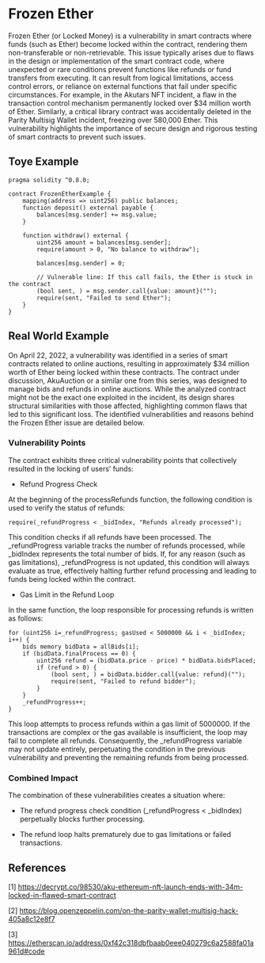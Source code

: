 # Frozen Ether
Frozen Ether (or Locked Money) is a vulnerability in smart contracts where funds (such as Ether) become locked within the contract, rendering them non-transferable or non-retrievable. This issue typically arises due to flaws in the design or implementation of the smart contract code, where unexpected or rare conditions prevent functions like refunds or fund transfers from executing. It can result from logical limitations, access control errors, or reliance on external functions that fail under specific circumstances. For example, in the Akutars NFT incident, a flaw in the transaction control mechanism permanently locked over $34 million worth of Ether. Similarly, a critical library contract was accidentally deleted in the Parity Multisig Wallet incident, freezing over 580,000 Ether. This vulnerability highlights the importance of secure design and rigorous testing of smart contracts to prevent such issues.

## Toye Example
```Solidity
pragma solidity ^0.8.0;

contract FrozenEtherExample {
    mapping(address => uint256) public balances;
    function deposit() external payable {
        balances[msg.sender] += msg.value;
    }

    function withdraw() external {
        uint256 amount = balances[msg.sender];
        require(amount > 0, "No balance to withdraw");

        balances[msg.sender] = 0;

        // Vulnerable line: If this call fails, the Ether is stuck in the contract
        (bool sent, ) = msg.sender.call{value: amount}("");
        require(sent, "Failed to send Ether");
    }
}
```
## Real World Example
On April 22, 2022, a vulnerability was identified in a series of smart contracts related to online auctions, resulting in approximately $34 million worth of Ether being locked within these contracts. The contract under discussion, AkuAuction or a similar one from this series, was designed to manage bids and refunds in online auctions. While the analyzed contract might not be the exact one exploited in the incident, its design shares structural similarities with those affected, highlighting common flaws that led to this significant loss. The identified vulnerabilities and reasons behind the Frozen Ether issue are detailed below.
### Vulnerability Points
The contract exhibits three critical vulnerability points that collectively resulted in the locking of users’ funds:

- Refund Progress Check
  
At the beginning of the processRefunds function, the following condition is used to verify the status of refunds:
```Solidity
require(_refundProgress < _bidIndex, "Refunds already processed");
```
 This condition checks if all refunds have been processed. The _refundProgress variable tracks the number of refunds processed, while _bidIndex represents the total number of bids. If, for any reason (such as gas limitations), _refundProgress is not updated, this condition will always evaluate as true, effectively halting further refund processing and leading to funds being locked within the contract.
- Gas Limit in the Refund Loop
  
In the same function, the loop responsible for processing refunds is written as follows:
```Solidity
for (uint256 i=_refundProgress; gasUsed < 5000000 && i < _bidIndex; i++) {
    bids memory bidData = allBids[i];
    if (bidData.finalProcess == 0) {
        uint256 refund = (bidData.price - price) * bidData.bidsPlaced;
        if (refund > 0) {
            (bool sent, ) = bidData.bidder.call{value: refund}("");
            require(sent, "Failed to refund bidder");
        }
    }
    _refundProgress++;
}
```
 This loop attempts to process refunds within a gas limit of 5000000. If the transactions are complex or the gas available is insufficient, the loop may fail to complete all refunds. Consequently, the _refundProgress variable may not update entirely, perpetuating the condition in the previous vulnerability and preventing the remaining refunds from being processed.

### Combined Impact
The combination of these vulnerabilities creates a situation where:

- The refund progress check condition (_refundProgress < _bidIndex) perpetually blocks further processing.

- The refund loop halts prematurely due to gas limitations or failed transactions.
  

## References
[1]   https://decrypt.co/98530/aku-ethereum-nft-launch-ends-with-34m-locked-in-flawed-smart-contract

[2] https://blog.openzeppelin.com/on-the-parity-wallet-multisig-hack-405a8c12e8f7

[3] https://etherscan.io/address/0xf42c318dbfbaab0eee040279c6a2588fa01a961d#code

